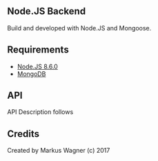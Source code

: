 ## Node.JS Backend

Build and developed with Node.JS and Mongoose.

## Requirements 

- [Node.JS 8.6.0](https://nodejs.org/en/)
- [MongoDB](https://www.mongodb.com/download-center?jmp=nav#community)

## API

API Description follows

## Credits

Created by Markus Wagner (c) 2017